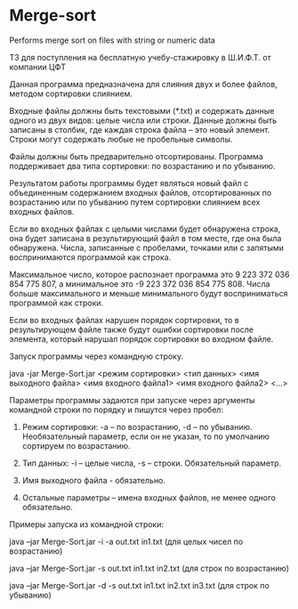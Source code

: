 # Merge-sort
Performs merge sort on files with string or numeric data

ТЗ для поступления на бесплатную учебу-стажировку в Ш.И.Ф.Т. от компании ЦФТ

Данная программа предназначена для слияния двух и более файлов, методом сортировки слиянием. 

Входные файлы должны быть текстовыми (*.txt) и содержать данные одного из двух видов: целые числа или строки. Данные должны быть записаны в столбик, где каждая строка файла – это новый элемент. Строки могут содержать любые не пробельные символы. 

Файлы должны быть предварительно отсортированы. Программа поддерживает два типа сортировки: по возрастанию и по убыванию.

Результатом работы программы будет являться новый файл с объединенным содержанием входных файлов, отсортированных по возрастанию или по убыванию путем сортировки слиянием всех входных файлов. 

Если во входных файлах с целыми числами будет обнаружена строка, она будет записана в результирующий файл в том месте, где она была обнаружена. Числа, записанные с пробелами, точками или с запятыми воспринимаются программой как строка.

Максимальное число, которое распознает программа это 9 223 372 036 854 775 807, а минимальное это -9 223 372 036 854 775 808. Числа больше максимального и меньше минимального будут восприниматься программой как строки.

Если во входных файлах нарушен порядок сортировки, то в результирующем файле также будут ошибки сортировки после элемента, который нарушал порядок сортировки во входном файле. 

Запуск программы через командную строку.

java -jar Merge-Sort.jar  <режим сортировки> <тип данных> <имя выходного файла> <имя входного файла1> <имя входного файла2> <…>

Параметры программы задаются при запуске через аргументы командной строки по порядку и пишутся через пробел:

1.	Режим сортировки: 
-a – по возрастанию, -d – по убыванию. Необязательный параметр, если он не указан, то по умолчанию сортируем по возрастанию.

2.	Тип данных:
 -i – целые числа, -s – строки. Обязательный параметр.
 
3.	Имя выходного файла -  обязательно.

4.	Остальные параметры – имена входных файлов, не менее одного обязательно.

Примеры запуска из командной строки:

java –jar Merge-Sort.jar -i -a out.txt in1.txt (для целых чисел по возрастанию)

java –jar Merge-Sort.jar -s out.txt in1.txt in2.txt (для строк по возрастанию)

java –jar Merge-Sort.jar -d -s out.txt in1.txt in2.txt in3.txt (для строк по убыванию)

